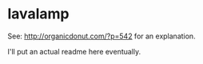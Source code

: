 lavalamp
========

See: http://organicdonut.com/?p=542 for an explanation.

I'll put an actual readme here eventually.
